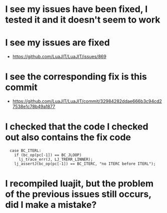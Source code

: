 # I see my issues have been fixed, I tested it and it doesn't seem to work
# I see my issues are fixed
- https://github.com/LuaJIT/LuaJIT/issues/869
# I see the corresponding fix is this commit
- https://github.com/LuaJIT/LuaJIT/commit/32984282ddae666b3c94cd27538e1c78b49a1877
# I checked that the code I checked out also contains the fix code
```
  case BC_ITERL:
    if (bc_op(pc[-1]) == BC_JLOOP)
      lj_trace_err(J, LJ_TRERR_LINNER);
    lj_assertJ(bc_op(pc[-1]) == BC_ITERC, "no ITERC before ITERL");
```
# I recompiled luajit, but the problem of the previous issues still occurs, did I make a mistake?